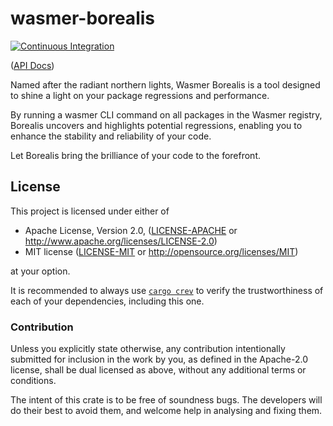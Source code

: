 # wasmer-borealis

[![Continuous Integration](https://github.com/Michael-F-Bryan/wasmer-borealis/actions/workflows/ci.yml/badge.svg)](https://github.com/Michael-F-Bryan/wasmer-borealis/actions/workflows/ci.yml)

([API Docs][api-docs])

Named after the radiant northern lights, Wasmer Borealis is a tool designed to
shine a light on your package regressions and performance.

By running a wasmer CLI command on all packages in the Wasmer registry, Borealis
uncovers and highlights potential regressions, enabling you to enhance the
stability and reliability of your code.

Let Borealis bring the brilliance of your code to the forefront.

## License

This project is licensed under either of

- Apache License, Version 2.0, ([LICENSE-APACHE](./LICENSE-APACHE.md) or
  <http://www.apache.org/licenses/LICENSE-2.0>)
- MIT license ([LICENSE-MIT](./LICENSE-MIT.md) or
   <http://opensource.org/licenses/MIT>)

at your option.

It is recommended to always use [`cargo crev`][crev] to verify the
trustworthiness of each of your dependencies, including this one.

### Contribution

Unless you explicitly state otherwise, any contribution intentionally
submitted for inclusion in the work by you, as defined in the Apache-2.0
license, shall be dual licensed as above, without any additional terms or
conditions.

The intent of this crate is to be free of soundness bugs. The developers will
do their best to avoid them, and welcome help in analysing and fixing them.

[api-docs]: https://michael-f-bryan.github.io/wasmer-borealis
[crev]: https://github.com/crev-dev/cargo-crev
